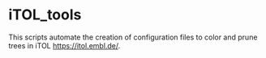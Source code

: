 # iTOL_tools
This scripts automate the creation of configuration files to color and prune trees in iTOL https://itol.embl.de/.
